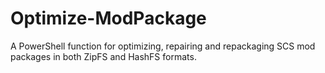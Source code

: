 # Optimize-ModPackage
A PowerShell function for optimizing, repairing and repackaging SCS mod packages in both ZipFS and HashFS formats.
